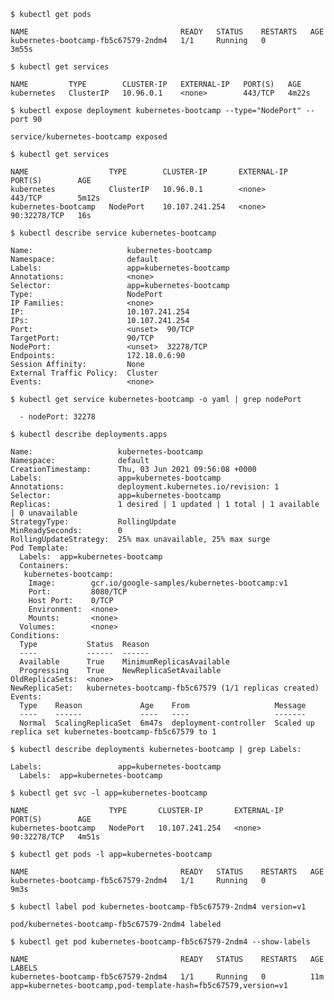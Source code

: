 ```$ kubectl get pods```
```
NAME                                  READY   STATUS    RESTARTS   AGE
kubernetes-bootcamp-fb5c67579-2ndm4   1/1     Running   0          3m55s
```
```$ kubectl get services```
```
NAME         TYPE        CLUSTER-IP   EXTERNAL-IP   PORT(S)   AGE
kubernetes   ClusterIP   10.96.0.1    <none>        443/TCP   4m22s
```
```$ kubectl expose deployment kubernetes-bootcamp --type="NodePort" --port 90```
```
service/kubernetes-bootcamp exposed
```
```$ kubectl get services```
```
NAME                  TYPE        CLUSTER-IP       EXTERNAL-IP   PORT(S)        AGE
kubernetes            ClusterIP   10.96.0.1        <none>        443/TCP        5m12s
kubernetes-bootcamp   NodePort    10.107.241.254   <none>        90:32278/TCP   16s
```
```$ kubectl describe service kubernetes-bootcamp```
```
Name:                     kubernetes-bootcamp
Namespace:                default
Labels:                   app=kubernetes-bootcamp
Annotations:              <none>
Selector:                 app=kubernetes-bootcamp
Type:                     NodePort
IP Families:              <none>
IP:                       10.107.241.254
IPs:                      10.107.241.254
Port:                     <unset>  90/TCP
TargetPort:               90/TCP
NodePort:                 <unset>  32278/TCP
Endpoints:                172.18.0.6:90
Session Affinity:         None
External Traffic Policy:  Cluster
Events:                   <none>
```
```$ kubectl get service kubernetes-bootcamp -o yaml | grep nodePort```
```
  - nodePort: 32278
```
```$ kubectl describe deployments.apps```
```
Name:                   kubernetes-bootcamp
Namespace:              default
CreationTimestamp:      Thu, 03 Jun 2021 09:56:08 +0000
Labels:                 app=kubernetes-bootcamp
Annotations:            deployment.kubernetes.io/revision: 1
Selector:               app=kubernetes-bootcamp
Replicas:               1 desired | 1 updated | 1 total | 1 available | 0 unavailable
StrategyType:           RollingUpdate
MinReadySeconds:        0
RollingUpdateStrategy:  25% max unavailable, 25% max surge
Pod Template:
  Labels:  app=kubernetes-bootcamp
  Containers:
   kubernetes-bootcamp:
    Image:        gcr.io/google-samples/kubernetes-bootcamp:v1
    Port:         8080/TCP
    Host Port:    0/TCP
    Environment:  <none>
    Mounts:       <none>
  Volumes:        <none>
Conditions:
  Type           Status  Reason
  ----           ------  ------
  Available      True    MinimumReplicasAvailable
  Progressing    True    NewReplicaSetAvailable
OldReplicaSets:  <none>
NewReplicaSet:   kubernetes-bootcamp-fb5c67579 (1/1 replicas created)
Events:
  Type    Reason             Age    From                   Message
  ----    ------             ----   ----                   -------
  Normal  ScalingReplicaSet  6m47s  deployment-controller  Scaled up replica set kubernetes-bootcamp-fb5c67579 to 1
```
```$ kubectl describe deployments kubernetes-bootcamp | grep Labels:```
```
Labels:                 app=kubernetes-bootcamp
  Labels:  app=kubernetes-bootcamp
```
```$ kubectl get svc -l app=kubernetes-bootcamp```
```
NAME                  TYPE       CLUSTER-IP       EXTERNAL-IP   PORT(S)        AGE
kubernetes-bootcamp   NodePort   10.107.241.254   <none>        90:32278/TCP   4m51s
```
```$ kubectl get pods -l app=kubernetes-bootcamp```
```
NAME                                  READY   STATUS    RESTARTS   AGE
kubernetes-bootcamp-fb5c67579-2ndm4   1/1     Running   0          9m3s
```
```$ kubectl label pod kubernetes-bootcamp-fb5c67579-2ndm4 version=v1```
```
pod/kubernetes-bootcamp-fb5c67579-2ndm4 labeled
```
```$ kubectl get pod kubernetes-bootcamp-fb5c67579-2ndm4 --show-labels```
```
NAME                                  READY   STATUS    RESTARTS   AGE   LABELS
kubernetes-bootcamp-fb5c67579-2ndm4   1/1     Running   0          11m   app=kubernetes-bootcamp,pod-template-hash=fb5c67579,version=v1
```
